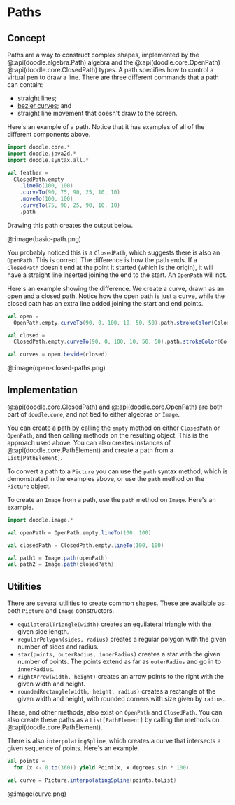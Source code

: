 # Paths

## Concept

Paths are a way to construct complex shapes,
implemented by the @:api(doodle.algebra.Path) algebra and the @:api(doodle.core.OpenPath) @:api(doodle.core.ClosedPath) types. 
A path specifies how to control a virtual pen to draw a line. 
There are three different commands that a path can contain:

- straight lines;
- [bezier curves](https://en.wikipedia.org/wiki/B%C3%A9zier_curve); and
- straight line movement that doesn't draw to the screen.

Here's an example of a path. Notice that it has examples of all of the different components above.

```scala mdoc:silent
import doodle.core.*
import doodle.java2d.*
import doodle.syntax.all.*

val feather =
  ClosedPath.empty
    .lineTo(100, 100)
    .curveTo(90, 75, 90, 25, 10, 10)
    .moveTo(100, 100)
    .curveTo(75, 90, 25, 90, 10, 10)
    .path
```

Drawing this path creates the output below.

@:image(basic-path.png)

You probably noticed this is a `ClosedPath`, which suggests there is also an `OpenPath`. This is correct. The difference is how the path ends. If a `ClosedPath` doesn't end at the point it started (which is the origin), it will have a straight line inserted joining the end to the start. An `OpenPath` will not.

Here's an example showing the difference. We create a curve, drawn as an open and a closed path. Notice how the open path is just a curve, while the closed path has an extra line added joining the start and end points.

```scala mdoc:silent
val open =
  OpenPath.empty.curveTo(90, 0, 100, 10, 50, 50).path.strokeColor(Color.red)

val closed =
  ClosedPath.empty.curveTo(90, 0, 100, 10, 50, 50).path.strokeColor(Color.blue)

val curves = open.beside(closed)
```

@:image(open-closed-paths.png)


## Implementation

@:api(doodle.core.ClosedPath) and @:api(doodle.core.OpenPath) are both part of `doodle.core`, and not tied to either algebras or `Image`.

You can create a path by calling the `empty` method on either `ClosedPath` or `OpenPath`, and then calling methods on the resulting object. This is the approach used above. You can also creates instances of @:api(doodle.core.PathElement) and create a path from a `List[PathElement]`.

To convert a path to a `Picture` you can use the `path` syntax method, which is demonstrated in the examples above, or use the `path` method on the `Picture` object.

To create an `Image` from a path, use the `path` method on `Image`. Here's an example.

```scala mdoc:silent
import doodle.image.*

val openPath = OpenPath.empty.lineTo(100, 100)

val closedPath = ClosedPath.empty.lineTo(100, 100)

val path1 = Image.path(openPath)
val path2 = Image.path(closedPath)
```

## Utilities

There are several utilities to create common shapes. These are available as both `Picture` and `Image` constructors.

* `equilateralTriangle(width)` creates an equilateral triangle with the given side length.
* `regularPolygon(sides, radius)` creates a regular polygon with the given number of sides and radius. 
* `star(points, outerRadius, innerRadius)` creates a star with the given number of points. The points extend as far as `outerRadius` and go in to `innerRadius`. 
* `rightArrow(width, height)` creates an arrow points to the right with the given width and height.
* `roundedRectangle(width, height, radius)` creates a rectangle of the given width and height, with rounded corners with size given by `radius`.

These, and other methods, also exist on `OpenPath` and `ClosedPath`.
You can also create these paths as a `List[PathElement]` by calling the methods on @:api(doodle.core.PathElement).

There is also `interpolatingSpline`, which creates a curve that intersects a given sequence of points. Here's an example.

```scala mdoc:silent
val points =
  for (x <- 0.to(360)) yield Point(x, x.degrees.sin * 100)

val curve = Picture.interpolatingSpline(points.toList)
```

@:image(curve.png)
